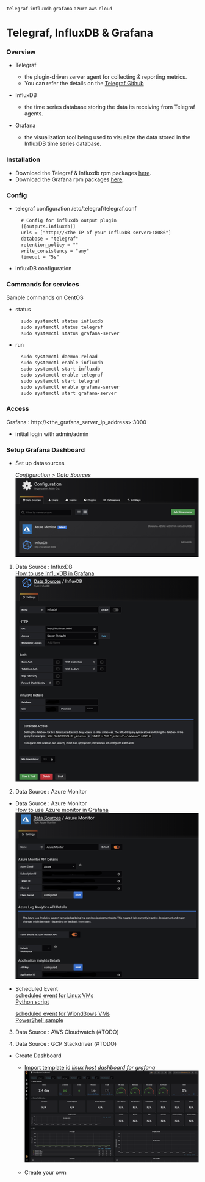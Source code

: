 `telegraf` `influxdb` `grafana` `azure` `aws` `cloud`

# Telegraf, InfluxDB & Grafana

### Overview
  * Telegraf
    * the plugin-driven server agent for collecting & reporting metrics.
    * You can refer the details on the [Telegraf Github](https://github.com/influxdata/telegraf)

  * InfluxDB
    * the time series database storing the data its receiving from Telegraf agents.

  * Grafana
    * the visualization tool being used to visualize the data stored in the InfluxDB time series database.


### Installation
  * Download the Telegraf & Influxdb rpm packages [here](https://portal.influxdata.com/downloads/).
  * Download the Grafana rpm packages [here](https://grafana.com/grafana/download).


### Config
  * telegraf configuration
    /etc/telegraf/telegraf.conf

    ```
      # Config for influxdb output plugin
      [[outputs.influxdb]]
      urls = ["http://<the IP of your InfluxDB server>:8086"]
      database = "telegraf"
      retention_policy = ""
      write_consistency = "any"
      timeout = "5s"
    ```
  * influxDB configuration
  

### Commands for services 
Sample commands on CentOS
  * status
    ```
      sudo systemctl status influxdb
      sudo systemctl status telegraf
      sudo systemctl status grafana-server
    ```

  * run
    ```
      sudo systemctl daemon-reload
      sudo systemctl enable influxdb
      sudo systemctl start influxdb
      sudo systemctl enable telegraf
      sudo systemctl start telegraf
      sudo systemctl enable grafana-server
      sudo systemctl start grafana-server
    ```

### Access
  Grafana : http://<the_grafana_server_ip_address>:3000
  - initial login with admin/admin


### Setup Grafana Dashboard
* Set up datasources

  *Configuration > Data Sources*
  ![data sources](images/datasources.png)

1. Data Source : InfluxDB  
[How to use InfluxDB in Grafana](https://grafana.com/docs/features/datasources/influxdb/)
![InfluxDB](images/influxdb.png)

2. Data Source : Azure Monitor
* Data Source : Azure Monitor  
[How to use Azure monitor in Grafana](https://grafana.com/docs/features/datasources/azuremonitor/)
![Azure Monitor](images/AzureMonitorConfig.png)

* Scheduled Event  
  [scheduled event for Linux VMs](https://docs.microsoft.com/en-us/azure/virtual-machines/linux/scheduled-events)  
  [Python script](scripts/scheduled_event_for_linux.py)

  [scheduled event for Wiond3ows VMs](https://docs.microsoft.com/en-us/azure/virtual-machines/windows/scheduled-events)  
  [PowerShell sample](scripts/scheduled_event_for_windows.ps)

3. Data Source : AWS Cloudwatch (#TODO)

4. Data Source : GCP Stackdriver (#TODO)


* Create Dashboard  
  * Import template id
  [*linux host dashboard for grafana*](https://grafana.com/dashboards/2846)
  ![Linux System](images/linuxgrafana.png)

  * Create your own

